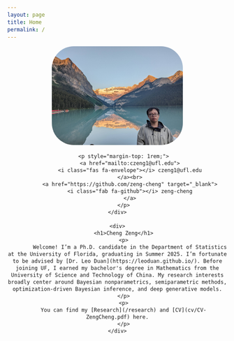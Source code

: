 ```yaml
---
layout: page
title: Home
permalink: /
---
```


<div style="display: flex; align-items: center; gap: 2rem;">
    <div style="text-align: center;">
        <img src="img/profile.jpg" alt="Profile photo" style="width: 300px; border-radius: 50px;">

        <p style="margin-top: 1rem;">
            <a href="mailto:czeng1@ufl.edu">
            <i class="fas fa-envelope"></i> czeng1@ufl.edu
            </a><br>
            <a href="https://github.com/zeng-cheng" target="_blank">
            <i class="fab fa-github"></i> zeng-cheng
            </a>
        </p>
    </div>
  
    <div>
        <h1>Cheng Zeng</h1>
        <p>
            Welcome! I’m a Ph.D. candidate in the Department of Statistics at the University of Florida, graduating in Summer 2025. I’m fortunate to be advised by [Dr. Leo Duan](https://leoduan.github.io/). Before joining UF, I earned my bachelor's degree in Mathematics from the University of Science and Technology of China. My research interests broadly center around Bayesian nonparametrics, semiparametric methods, optimization-driven Bayesian inference, and deep generative models.
        </p>
        <p>
        You can find my [Research](/research) and [CV](cv/CV-ZengCheng.pdf) here.
        </p>
    </div>
</div>







